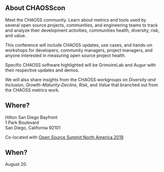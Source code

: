 ## About CHAOSScon

Meet the CHAOSS community. Learn about metrics and tools used by several open source projects, communities, and engineering teams to track and analyze their development activities, communities health, diversity, risk, and value.

This conference will include CHAOSS updates, use cases, and hands-on workshops for developers, community managers, project managers, and anyone interested in measuring open source project health.

Specific CHAOSS software highlighted will be GrimoireLab and Augur with their respective updates and demos.

We will also share insights from the CHAOSS workgroups on *Diversity and Inclusion*, *Growth-Maturity-Decline*, *Risk*, and *Value* that branched out from the CHAOSS metrics work.


## Where?

Hilton San Diego Bayfront<br />
1 Park Boulevard<br />
San Diego, California 92101

Co-located with [Open Source Summit North America 2019](https://events.linuxfoundation.org/events/open-source-summit-north-america-2019/attend/about/)


## When?

August 20.


